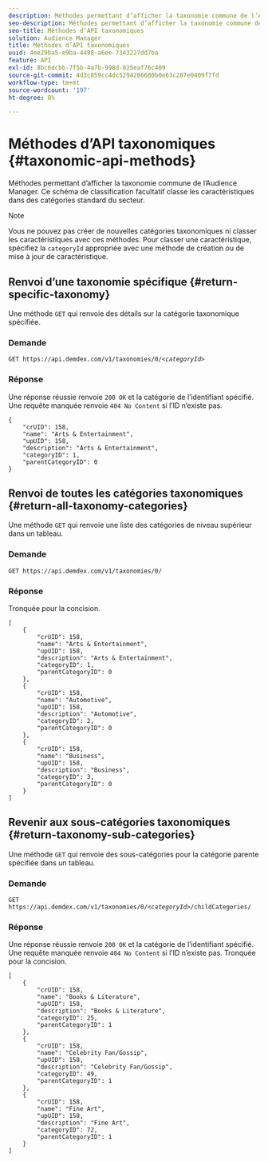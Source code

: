 ```yaml
---
description: Méthodes permettant d’afficher la taxonomie commune de l’Audience Manager. Ce schéma de classification facultatif classe les caractéristiques dans des catégories standard du secteur.
seo-description: Méthodes permettant d’afficher la taxonomie commune de l’Audience Manager. Ce schéma de classification facultatif classe les caractéristiques dans des catégories standard du secteur.
seo-title: Méthodes d’API taxonomiques
solution: Audience Manager
title: Méthodes d’API taxonomiques
uuid: 4ee29ba5-e9ba-4498-a6ee-7343227dd7ba
feature: API
exl-id: 8bc6dcbb-7f5b-4a7b-998d-025eaf76c409
source-git-commit: 4d3c859cc4dc5294286680b0e63c287e0409f7fd
workflow-type: tm+mt
source-wordcount: '197'
ht-degree: 8%

---
```


# Méthodes d’API taxonomiques {#taxonomic-api-methods}

Méthodes permettant d’afficher la taxonomie commune de l’Audience Manager. Ce schéma de classification facultatif classe les caractéristiques dans des catégories standard du secteur.

<!-- c_rest_api_taxonomy.xml -->

>[!NOTE]
>
>Vous ne pouvez pas créer de nouvelles catégories taxonomiques ni classer les caractéristiques avec ces méthodes. Pour classer une caractéristique, spécifiez la `categoryId` appropriée avec une méthode de création ou de mise à jour de caractéristique.

## Renvoi d’une taxonomie spécifique {#return-specific-taxonomy}

Une méthode `GET` qui renvoie des détails sur la catégorie taxonomique spécifiée.

<!-- r_rest_api_taxonomy.xml -->

### Demande

`GET https://api.demdex.com/v1/taxonomies/0/`*`<categoryId>`*

### Réponse

Une réponse réussie renvoie `200 OK` et la catégorie de l’identifiant spécifié. Une requête manquée renvoie `404 No Content` si l’ID n’existe pas.

```
{
    "crUID": 158,
    "name": "Arts & Entertainment",
    "upUID": 158,
    "description": "Arts & Entertainment",
    "categoryID": 1,
    "parentCategoryID": 0
}
```

## Renvoi de toutes les catégories taxonomiques {#return-all-taxonomy-categories}

Une méthode `GET` qui renvoie une liste des catégories de niveau supérieur dans un tableau.

<!-- r_rest_api_taxonomies.xml -->

### Demande

`GET https://api.demdex.com/v1/taxonomies/0/`

### Réponse

Tronquée pour la concision.

```
[
    {
        "crUID": 158,
        "name": "Arts & Entertainment",
        "upUID": 158,
        "description": "Arts & Entertainment",
        "categoryID": 1,
        "parentCategoryID": 0
    },
    {
        "crUID": 158,
        "name": "Automotive",
        "upUID": 158,
        "description": "Automotive",
        "categoryID": 2,
        "parentCategoryID": 0
    },
    {
        "crUID": 158,
        "name": "Business",
        "upUID": 158,
        "description": "Business",
        "categoryID": 3,
        "parentCategoryID": 0
    }
]
```

## Revenir aux sous-catégories taxonomiques {#return-taxonomy-sub-categories}

Une méthode `GET` qui renvoie des sous-catégories pour la catégorie parente spécifiée dans un tableau.

<!-- r_rest_api_taxonomy_sub.xml -->

### Demande

`GET https://api.demdex.com/v1/taxonomies/0/`*`<categoryId>`*`/childCategories/`

### Réponse

Une réponse réussie renvoie `200 OK` et la catégorie de l’identifiant spécifié. Une requête manquée renvoie `404 No Content` si l’ID n’existe pas. Tronquée pour la concision.

```
[
    {
        "crUID": 158,
        "name": "Books & Literature",
        "upUID": 158,
        "description": "Books & Literature",
        "categoryID": 25,
        "parentCategoryID": 1
    },
    {
        "crUID": 158,
        "name": "Celebrity Fan/Gossip",
        "upUID": 158,
        "description": "Celebrity Fan/Gossip",
        "categoryID": 49,
        "parentCategoryID": 1
    },
    {
        "crUID": 158,
        "name": "Fine Art",
        "upUID": 158,
        "description": "Fine Art",
        "categoryID": 72,
        "parentCategoryID": 1
    }
]
```
